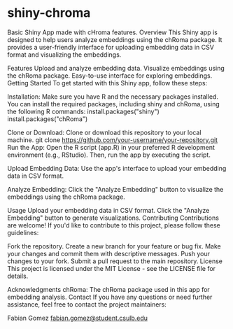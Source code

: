 # shiny-chroma
Basic Shiny App made with cHroma features. 
Overview
This Shiny app is designed to help users analyze embeddings using the chRoma package. It provides a user-friendly interface for uploading embedding data in CSV format and visualizing the embeddings.

Features
Upload and analyze embedding data.
Visualize embeddings using the chRoma package.
Easy-to-use interface for exploring embeddings.
Getting Started
To get started with this Shiny app, follow these steps:

Installation: Make sure you have R and the necessary packages installed. You can install the required packages, including shiny and chRoma, using the following R commands:
install.packages("shiny")
install.packages("chRoma")

Clone or Download: Clone or download this repository to your local machine.
git clone https://github.com/your-username/your-repository.git
Run the App: Open the R script (app.R) in your preferred R development environment (e.g., RStudio). Then, run the app by executing the script.

Upload Embedding Data: Use the app's interface to upload your embedding data in CSV format.

Analyze Embedding: Click the "Analyze Embedding" button to visualize the embeddings using the chRoma package.

Usage
Upload your embedding data in CSV format.
Click the "Analyze Embedding" button to generate visualizations.
Contributing
Contributions are welcome! If you'd like to contribute to this project, please follow these guidelines:

Fork the repository.
Create a new branch for your feature or bug fix.
Make your changes and commit them with descriptive messages.
Push your changes to your fork.
Submit a pull request to the main repository.
License
This project is licensed under the MIT License - see the LICENSE file for details.

Acknowledgments
chRoma: The chRoma package used in this app for embedding analysis.
Contact
If you have any questions or need further assistance, feel free to contact the project maintainers:

Fabian Gomez
fabian.gomez@student.csulb.edu
